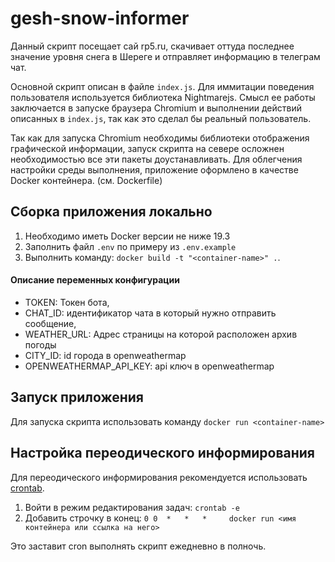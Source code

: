 # gesh-snow-informer

Данный скрипт посещает сай rp5.ru, скачивает оттуда последнее значение уровня снега в Шереге и отправляет информацию в телеграм чат.

Основной скрипт описан в файле `index.js`. Для иммитации поведения пользователя используется библиотека Nightmarejs. Смысл ее работы заключается в запуске браузера Chromium и выполнении действий описанных в `index.js`, так как это сделал бы реальный пользователь.

Так как для запуска Chromium необходимы библиотеки отображения графической информации, запуск скрипта на севере осложнен необходимостью все эти пакеты доустанавливать. Для облегчения настройки среды выполнения, приложение оформлено в качестве Docker контейнера. (см. Dockerfile)

## Сборка приложения локально

1. Необходимо иметь Docker версии не ниже 19.3
2. Заполнить файл `.env` по примеру из `.env.example`
3. Выполнить команду: `docker build -t "<container-name>" .`.

#### Описание переменных конфигурации

- TOKEN: Токен бота,
- CHAT_ID: идентификатор чата в который нужно отправить сообщение,
- WEATHER_URL: Адрес страницы на которой расположен архив погоды
- CITY_ID: id города в openweathermap
- OPENWEATHERMAP_API_KEY: api ключ в openweathermap

## Запуск приложения

Для запуска скрипта использовать команду `docker run <container-name>`


## Настройка переодического информирования

Для переодического информирования рекомендуется использовать [crontab](https://crontab.guru/). 

1. Войти в режим редактирования задач: `crontab -e`
2. Добавить строчку в конец: `0 0  *   *   *     docker run <имя контейнера или ссылка на него>`

Это заставит cron выполнять скрипт ежедневно в полночь.

